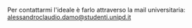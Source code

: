 Per contattarmi l'ideale è farlo attraverso la mail universitaria: alessandroclaudio.damo@studenti.unipd.it

